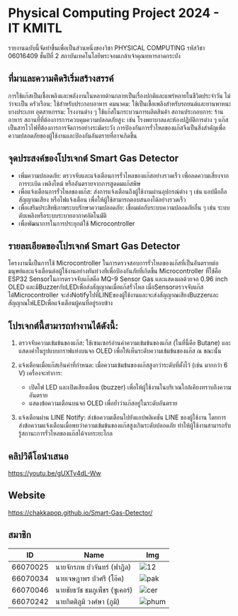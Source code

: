 # Physical Computing Project 2024 - IT KMITL

รายงานฉบับนี้จัดทำขึ้นเพื่อเป็นส่วนหนึ่งของวิชา PHYSICAL COMPUTING รหัสวิชา 06016409 ชั้นปีที่ 2 สถาบันเทคโนโลยีพระจอมเกล้าเจ้าคุณทหารลาดกระบัง

## ที่มาและความคิดริเริ่มสร้างสรรค์

การใช้แก๊สเป็นเชื้อเพลิงและพลังงานในหลายด้านกลายเป็นเรื่องปกติและแพร่หลายในชีวิตประจำวัน ไม่ว่าจะเป็น
ครัวเรือน: ใช้สำหรับประกอบอาหาร
คมนาคม: ใช้เป็นเชื้อเพลิงสำหรับรถยนต์และยานพาหนะบางประเภท
อุตสาหกรรม: โรงงานต่าง ๆ ใช้แก๊สในกระบวนการผลิตสินค้า
สถานประกอบการ: ร้านอาหาร
สถานที่ที่ต้องการการควบคุมความปลอดภัยสูง: เช่น โรงพยาบาลและห้องปฏิบัติการต่าง ๆ
แก๊สเป็นสารไวไฟที่ต้องการการจัดการอย่างระมัดระวัง การป้องกันการรั่วไหลของแก๊สจึงเป็นสิ่งสำคัญเพื่อความปลอดภัยของผู้ใช้งานและป้องกันอันตรายที่อาจเกิดขึ้น

## จุดประสงค์ของโปรเจกต์ Smart Gas Detector

- เพิ่มความปลอดภัย: ตรวจจับและแจ้งเตือนการรั่วไหลของแก๊สอย่างรวดเร็ว เพื่อลดความเสี่ยงจากการระเบิด เพลิงไหม้ หรืออันตรายจากการสูดดมแก๊สพิษ
- เพื่อแจ้งเตือนการรั่วไหลของแก๊ส: ส่งการแจ้งเตือนถึงผู้ใช้งานผ่านอุปกรณ์ต่าง ๆ เช่น แอปมือถือ สัญญาณเสียง หรือไฟแจ้งเตือน เพื่อให้ผู้ใช้สามารถตอบสนองได้อย่างรวดเร็ว
- เพื่อเสริมประสิทธิภาพระบบรักษาความปลอดภัย: เชื่อมต่อกับระบบความปลอดภัยอื่น ๆ เช่น ระบบดับเพลิงหรือระบบระบายอากาศอัตโนมัติ
- เพื่อพัฒนาการในการประยุกต์ใช้ Microcontroller

## รายละเอียดของโปรเจกต์ Smart Gas Detector

โครงงานนี้เป็นการใช้ Microcontroller ในการตรวจสอบการรั่วไหลของแก๊สที่เป็นอันตรายต่อมนุษย์และแจ้งเตือนต่อผู้ใช้งานอย่างทันท่วงทีเพื่อป้องกันภัยที่เกิดขึ้น Microcontroller ที่ใช้คือ ESP32 
Sensorในการตรวจจับแก๊สคือ MQ-9 Sensor Gas และแสดงผลด้วยจอ 0.96 inch OLED และมีBuzzerกับLEDเพื่อส่งสัญญาณเมื่อแก๊สรั่วไหล 
เมื่อSensorตรวจจับแก๊สได้Microcontroller จะส่งNotifyไปที่LINEของผู้ใช้งานและจะส่งสัญญาณเสียงBuzzerและสัญญาณไฟLEDเพื่อแจ้งเตือนผู้คนที่อยู่รอบข้าง

## โปรเจกต์นี้สามารถทำงานได้ดังนี้:

1. ตรวจจับความเข้มข้นของแก๊ส: ใช้เซนเซอร์อ่านค่าความเข้มข้นของแก๊ส (ในที่นี้คือ Butane) และแสดงค่าในรูปแบบกราฟแท่งบนจอ OLED เพื่อให้เห็นระดับความเข้มข้นของแก๊ส ณ ขณะนั้น

2. แจ้งเตือนเมื่อแก๊สเกินค่าที่กำหนด: เมื่อความเข้มข้นของแก๊สสูงกว่าระดับที่ตั้งไว้ (เช่น มากกว่า 6 V) เครื่องจะทำการ:
   - เปิดไฟ LED และเปิดเสียงเตือน (buzzer) เพื่อให้ผู้ใช้งานในบริเวณใกล้เคียงทราบถึงความอันตราย
   - แสดงข้อความเตือนบนจอ OLED เพื่อย้ำว่าแก๊สอยู่ในระดับอันตราย

3. แจ้งเตือนผ่าน LINE Notify: ส่งข้อความเตือนไปยังแอปพลิเคชัน LINE ของผู้ใช้งาน โดยการส่งข้อความแจ้งเตือนเมื่อพบว่าความเข้มข้นของแก๊สสูงเกินระดับปลอดภัย ทำให้ผู้ใช้งานสามารถรับรู้สถานะการรั่วไหลของแก๊สได้จากระยะไกล

## คลิปวิดีโอนำเสนอ

https://youtu.be/gUXTy4dL-Ww

## Website

https://chakkapop.github.io/Smart-Gas-Detector/

## สมาชิก
| ID       | Name                                  | Img                                                                             |
|----------|---------------------------------------|---------------------------------------------------------------------------------|
| 66070025 | นายจักรภพ บัวจันทร์ (ฟาฎิล)          |![12](https://github.com/user-attachments/assets/f13dc52d-7794-4abc-869a-b53557185ff5)|
| 66070034 | นายเจษฎาพร บัวศรี (โอ๊ค)            |![pak](https://github.com/user-attachments/assets/7ca991df-8da3-4649-a509-8d7eec083ff8)     |
| 66070046 | นายชัยธวัช ชมภูเพ็ชร (ซูเคอร์)          | ![cer](https://github.com/user-attachments/assets/6c7011cd-65d2-4129-bc22-c3ecf762ba84)    |
| 66070242 | นายกิตติภูมิ วงศ์ษา (ภูมิ)            | ![phum](https://github.com/user-attachments/assets/adbc50e6-176e-4b21-b81b-dc5a3af83651)     |


